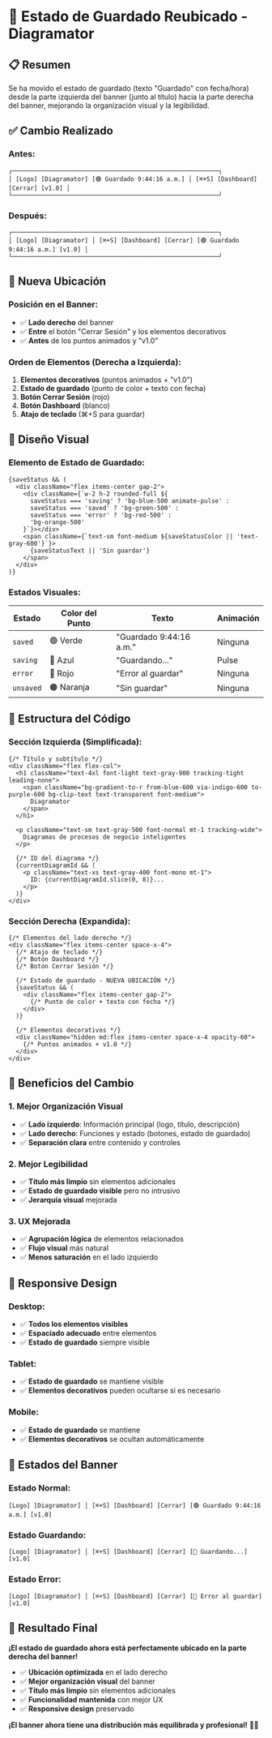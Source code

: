 # 📍 Estado de Guardado Reubicado - Diagramator

## 📋 Resumen

Se ha movido el estado de guardado (texto "Guardado" con fecha/hora) desde la parte izquierda del banner (junto al título) hacia la parte derecha del banner, mejorando la organización visual y la legibilidad.

## ✅ **Cambio Realizado**

### **Antes:**
```
┌─────────────────────────────────────────────────────────┐
│ [Logo] [Diagramator] [🟢 Guardado 9:44:16 a.m.] │ [⌘+S] [Dashboard] [Cerrar] [v1.0] │
└─────────────────────────────────────────────────────────┘
```

### **Después:**
```
┌─────────────────────────────────────────────────────────┐
│ [Logo] [Diagramator] │ [⌘+S] [Dashboard] [Cerrar] [🟢 Guardado 9:44:16 a.m.] [v1.0] │
└─────────────────────────────────────────────────────────┘
```

## 🎯 **Nueva Ubicación**

### **Posición en el Banner:**
- ✅ **Lado derecho** del banner
- ✅ **Entre** el botón "Cerrar Sesión" y los elementos decorativos
- ✅ **Antes** de los puntos animados y "v1.0"

### **Orden de Elementos (Derecha a Izquierda):**
1. **Elementos decorativos** (puntos animados + "v1.0")
2. **Estado de guardado** (punto de color + texto con fecha)
3. **Botón Cerrar Sesión** (rojo)
4. **Botón Dashboard** (blanco)
5. **Atajo de teclado** (⌘+S para guardar)

## 🎨 **Diseño Visual**

### **Elemento de Estado de Guardado:**
```tsx
{saveStatus && (
  <div className="flex items-center gap-2">
    <div className={`w-2 h-2 rounded-full ${
      saveStatus === 'saving' ? 'bg-blue-500 animate-pulse' :
      saveStatus === 'saved' ? 'bg-green-500' :
      saveStatus === 'error' ? 'bg-red-500' :
      'bg-orange-500'
    }`}></div>
    <span className={`text-sm font-medium ${saveStatusColor || 'text-gray-600'}`}>
      {saveStatusText || 'Sin guardar'}
    </span>
  </div>
)}
```

### **Estados Visuales:**
| Estado | Color del Punto | Texto | Animación |
|--------|----------------|-------|-----------|
| `saved` | 🟢 Verde | "Guardado 9:44:16 a.m." | Ninguna |
| `saving` | 🔵 Azul | "Guardando..." | Pulse |
| `error` | 🔴 Rojo | "Error al guardar" | Ninguna |
| `unsaved` | 🟠 Naranja | "Sin guardar" | Ninguna |

## 🔧 **Estructura del Código**

### **Sección Izquierda (Simplificada):**
```tsx
{/* Título y subtítulo */}
<div className="flex flex-col">
  <h1 className="text-4xl font-light text-gray-900 tracking-tight leading-none">
    <span className="bg-gradient-to-r from-blue-600 via-indigo-600 to-purple-600 bg-clip-text text-transparent font-medium">
      Diagramator
    </span>
  </h1>
  
  <p className="text-sm text-gray-500 font-normal mt-1 tracking-wide">
    Diagramas de procesos de negocio inteligentes
  </p>
  
  {/* ID del diagrama */}
  {currentDiagramId && (
    <p className="text-xs text-gray-400 font-mono mt-1">
      ID: {currentDiagramId.slice(0, 8)}...
    </p>
  )}
</div>
```

### **Sección Derecha (Expandida):**
```tsx
{/* Elementos del lado derecho */}
<div className="flex items-center space-x-4">
  {/* Atajo de teclado */}
  {/* Botón Dashboard */}
  {/* Botón Cerrar Sesión */}
  
  {/* Estado de guardado - NUEVA UBICACIÓN */}
  {saveStatus && (
    <div className="flex items-center gap-2">
      {/* Punto de color + texto con fecha */}
    </div>
  )}

  {/* Elementos decorativos */}
  <div className="hidden md:flex items-center space-x-4 opacity-60">
    {/* Puntos animados + v1.0 */}
  </div>
</div>
```

## 🎯 **Beneficios del Cambio**

### **1. Mejor Organización Visual**
- ✅ **Lado izquierdo**: Información principal (logo, título, descripción)
- ✅ **Lado derecho**: Funciones y estado (botones, estado de guardado)
- ✅ **Separación clara** entre contenido y controles

### **2. Mejor Legibilidad**
- ✅ **Título más limpio** sin elementos adicionales
- ✅ **Estado de guardado visible** pero no intrusivo
- ✅ **Jerarquía visual** mejorada

### **3. UX Mejorada**
- ✅ **Agrupación lógica** de elementos relacionados
- ✅ **Flujo visual** más natural
- ✅ **Menos saturación** en el lado izquierdo

## 📱 **Responsive Design**

### **Desktop:**
- ✅ **Todos los elementos visibles**
- ✅ **Espaciado adecuado** entre elementos
- ✅ **Estado de guardado** siempre visible

### **Tablet:**
- ✅ **Estado de guardado** se mantiene visible
- ✅ **Elementos decorativos** pueden ocultarse si es necesario

### **Mobile:**
- ✅ **Estado de guardado** se mantiene
- ✅ **Elementos decorativos** se ocultan automáticamente

## 🔄 **Estados del Banner**

### **Estado Normal:**
```
[Logo] [Diagramator] │ [⌘+S] [Dashboard] [Cerrar] [🟢 Guardado 9:44:16 a.m.] [v1.0]
```

### **Estado Guardando:**
```
[Logo] [Diagramator] │ [⌘+S] [Dashboard] [Cerrar] [🔵 Guardando...] [v1.0]
```

### **Estado Error:**
```
[Logo] [Diagramator] │ [⌘+S] [Dashboard] [Cerrar] [🔴 Error al guardar] [v1.0]
```

## 🚀 **Resultado Final**

**¡El estado de guardado ahora está perfectamente ubicado en la parte derecha del banner!**

- ✅ **Ubicación optimizada** en el lado derecho
- ✅ **Mejor organización visual** del banner
- ✅ **Título más limpio** sin elementos adicionales
- ✅ **Funcionalidad mantenida** con mejor UX
- ✅ **Responsive design** preservado

**¡El banner ahora tiene una distribución más equilibrada y profesional!** 🎨✨
